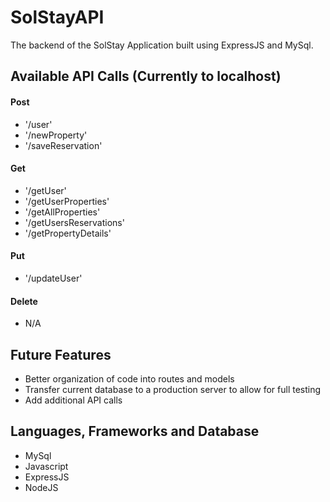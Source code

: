 # SolStayAPI

The backend of the SolStay Application built using ExpressJS and MySql.

## Available API Calls (Currently to localhost)

#### Post

- '/user'
- '/newProperty'
- '/saveReservation'

#### Get

- '/getUser'
- '/getUserProperties'
- '/getAllProperties'
- '/getUsersReservations'
- '/getPropertyDetails'

#### Put

- '/updateUser'

#### Delete

- N/A

## Future Features

- Better organization of code into routes and models
- Transfer current database to a production server to allow for full testing
- Add additional API calls

## Languages, Frameworks and Database

- MySql
- Javascript
- ExpressJS
- NodeJS
